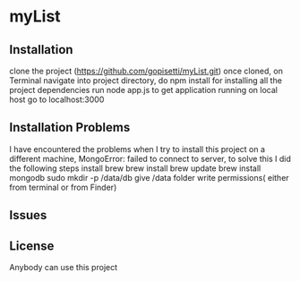 # myList

## Installation
  clone the project (https://github.com/gopisetti/myList.git)
  once cloned, on Terminal navigate into project directory,  do npm install for installing all the project dependencies
  run node app.js to get application running on local host
  go to localhost:3000

## Installation Problems
  I have encountered the problems when I try to install this project on a different machine, MongoError: failed to connect to server, to     solve this I did the following steps 
  install brew
  brew install
  brew update
  brew install mongodb
  sudo mkdir -p /data/db
  give /data folder write permissions( either from terminal or from Finder)

## Issues


## License

Anybody can use this project
